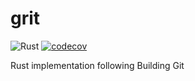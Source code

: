 # grit

![Rust](https://github.com/duncandean/grit/workflows/Rust/badge.svg)
[![codecov](https://codecov.io/gh/duncandean/grit/branch/master/graph/badge.svg)](https://codecov.io/gh/duncandean/grit)

Rust implementation following Building Git
